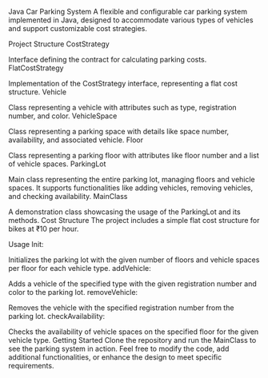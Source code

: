Java Car Parking System
A flexible and configurable car parking system implemented in Java, designed to accommodate various types of vehicles and support customizable cost strategies.

Project Structure
CostStrategy

Interface defining the contract for calculating parking costs.
FlatCostStrategy

Implementation of the CostStrategy interface, representing a flat cost structure.
Vehicle

Class representing a vehicle with attributes such as type, registration number, and color.
VehicleSpace

Class representing a parking space with details like space number, availability, and associated vehicle.
Floor

Class representing a parking floor with attributes like floor number and a list of vehicle spaces.
ParkingLot

Main class representing the entire parking lot, managing floors and vehicle spaces. It supports functionalities like adding vehicles, removing vehicles, and checking availability.
MainClass

A demonstration class showcasing the usage of the ParkingLot and its methods.
Cost Structure
The project includes a simple flat cost structure for bikes at ₹10 per hour.

Usage
Init:

Initializes the parking lot with the given number of floors and vehicle spaces per floor for each vehicle type.
addVehicle:

Adds a vehicle of the specified type with the given registration number and color to the parking lot.
removeVehicle:

Removes the vehicle with the specified registration number from the parking lot.
checkAvailability:

Checks the availability of vehicle spaces on the specified floor for the given vehicle type.
Getting Started
Clone the repository and run the MainClass to see the parking system in action. Feel free to modify the code, add additional functionalities, or enhance the design to meet specific requirements.
